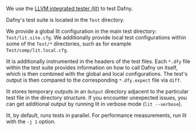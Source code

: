 We use the [LLVM integrated tester (lit)](https://llvm.org/docs/CommandGuide/lit.html) to test Dafny.

Dafny's test suite is located in the `Test` directory.

We provide a global lit configuration in the main test directory: `Test/lit.site.cfg`. We additionally provide local test configurations within some of the `Test/*` directories, such as for example `Test/comp/lit.local.cfg`.

lit is additionally instrumented in the headers of the test files. Each `*.dfy` file within the test suite provides information on how to call Dafny on itself, which is then combined with the global and local configurations. The test's output is then compared to the corresponding `*.dfy.expect` file via `diff`.

lit stores temporary outputs in an `Output` directory adjacent to the particular test file in the directory structure. If you encounter unexpected issues, you can get additional output by running lit in verbose mode (`lit --verbose`).

lit, by default, runs tests in parallel. For performance measurements, run lit with the `-j 1` option.